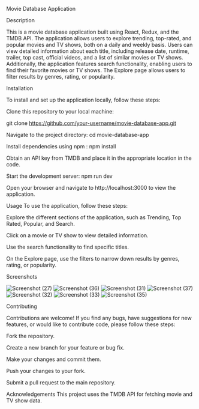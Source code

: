 Movie Database Application

Description

This is a movie database application built using React, Redux, and the TMDB API. The application allows users to explore trending, top-rated, and popular movies and TV shows, both on a daily and weekly basis. Users can view detailed information about each title, including release date, runtime, trailer, top cast, official videos, and a list of similar movies or TV shows. Additionally, the application features search functionality, enabling users to find their favorite movies or TV shows. The Explore page allows users to filter results by genres, rating, or popularity.

Installation

To install and set up the application locally, follow these steps:

Clone this repository to your local machine:

git clone https://github.com/your-username/movie-database-app.git

Navigate to the project directory:
cd movie-database-app

Install dependencies using npm :
npm install

Obtain an API key from TMDB and place it in the appropriate location in the code.

Start the development server:
npm run dev

Open your browser and navigate to http://localhost:3000 to view the application.

Usage
To use the application, follow these steps:

Explore the different sections of the application, such as Trending, Top Rated, Popular, and Search.

Click on a movie or TV show to view detailed information.

Use the search functionality to find specific titles.

On the Explore page, use the filters to narrow down results by genres, rating, or popularity.

Screenshots

![Screenshot (27)](https://github.com/IshaGitHubProfile/movie/assets/143515190/33691cde-f134-4015-bb31-79e5f81db902)
![Screenshot (36)](https://github.com/IshaGitHubProfile/movie/assets/143515190/ae8c91c5-debc-4255-83cc-6a5feffeee21)
![Screenshot (31)](https://github.com/IshaGitHubProfile/movie/assets/143515190/eb2c038b-b18a-4acf-b351-904befe395c8)
![Screenshot (37)](https://github.com/IshaGitHubProfile/movie/assets/143515190/541572d6-40d1-4cf2-8d91-388a3a30d693)
![Screenshot (32)](https://github.com/IshaGitHubProfile/movie/assets/143515190/0a34a28a-638a-4730-9694-fe915f249dbe)
![Screenshot (33)](https://github.com/IshaGitHubProfile/movie/assets/143515190/595130f8-c24b-42c9-a118-986562d5c391)
![Screenshot (35)](https://github.com/IshaGitHubProfile/movie/assets/143515190/cc33c908-1693-4716-8ab3-645fb9ec16af)





Contributing

Contributions are welcome! If you find any bugs, have suggestions for new features, or would like to contribute code, please follow these steps:

Fork the repository.

Create a new branch for your feature or bug fix.

Make your changes and commit them.

Push your changes to your fork.

Submit a pull request to the main repository.

Acknowledgements
This project uses the TMDB API for fetching movie and TV show data.
